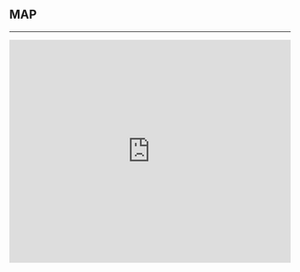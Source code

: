﻿## MAP
---
  <div class="maps">
<iframe src="https://www.google.com/maps/embed?pb=!1m14!1m8!1m3!1d13860.456646246756!2d-95.4152324!3d29.7164522!3m2!1i1024!2i768!4f13.1!3m3!1m2!1s0x0%3A0x393b2ce5f4bc9231!2sVanderbloemen+Search+Group!5e0!3m2!1sen!2sus!4v1438185863780" width="100%" height="400" frameborder="0" style="border:0" allowfullscreen></iframe>
  </div>